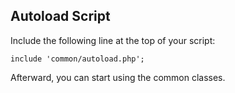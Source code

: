 
Autoload Script
---------------

Include the following line at the top of your script:

    include 'common/autoload.php';

Afterward, you can start using the common classes.

